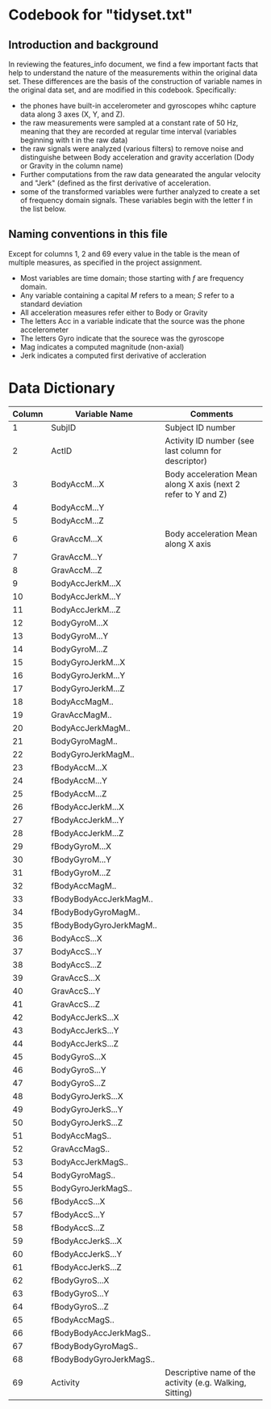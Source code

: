 # Codebook for "tidyset.txt"

## Introduction and background
In reviewing the features_info document, we find a few important facts that help to understand the nature 
of the measurements within the original data set. These differences are the basis of the construction of 
variable names in the original data set, and are modified in this codebook.  Specifically:

* the phones have built-in accelerometer and gyroscopes whihc capture data along 3 axes (X, Y, and Z). 
* the raw measurements were sampled at a constant rate of 50 Hz, meaning that they are recorded at regular
  time interval (variables beginning with t in the raw data)
* the raw signals were analyzed (various filters) to remove noise and distinguishe between Body acceleration
  and gravity accerlation (Dody or Gravity in the column name)
* Further computations from the raw data genearated the angular velocity and "Jerk" (defined as the first 
  derivative of acceleration. 
* some of the transformed variables were further analyzed to create a set of frequency domain signals. These 
  variables begin with the letter f in the list below.
  
## Naming conventions in this file

Except for columns 1, 2 and 69 every value in the table is the mean of multiple measures, as specified in the 
project assignment. 

*  Most variables are time domain; those starting with _f_ are frequency domain.
*  Any variable containing a capital _M_ refers to a mean; _S_ refer to a standard deviation
*  All acceleration measures refer either to Body or Gravity
*  The letters Acc in a variable indicate that the source was the phone accelerometer
*  The letters Gyro indicate that the sourece was the gyroscope
*  Mag indicates a computed magnitude (non-axial)
*  Jerk indicates a computed first derivative of accleration


# Data Dictionary  
Column|Variable Name|Comments|
|------|-----|------------|
|1|SubjID|Subject ID number|
|2|ActID|Activity ID number (see last column for descriptor)|
|3|BodyAccM...X|Body acceleration Mean along X axis (next 2 refer to Y and Z)|
|4|BodyAccM...Y||
|5|BodyAccM...Z||
|6|GravAccM...X|Body acceleration Mean along X axis|
|7|GravAccM...Y||
|8|GravAccM...Z||
|9|BodyAccJerkM...X||
|10|BodyAccJerkM...Y||
|11|BodyAccJerkM...Z||
|12|BodyGyroM...X||
|13|BodyGyroM...Y||
|14|BodyGyroM...Z||
|15|BodyGyroJerkM...X||
|16|BodyGyroJerkM...Y||
|17|BodyGyroJerkM...Z||
|18|BodyAccMagM..||
|19|GravAccMagM..||
|20|BodyAccJerkMagM..||
|21|BodyGyroMagM..||
|22|BodyGyroJerkMagM..||
|23|fBodyAccM...X||
|24|fBodyAccM...Y||
|25|fBodyAccM...Z||
|26|fBodyAccJerkM...X||
|27|fBodyAccJerkM...Y||
|28|fBodyAccJerkM...Z||
|29|fBodyGyroM...X||
|30|fBodyGyroM...Y||
|31|fBodyGyroM...Z||
|32|fBodyAccMagM..||
|33|fBodyBodyAccJerkMagM..||
|34|fBodyBodyGyroMagM..||
|35|fBodyBodyGyroJerkMagM..||
|36|BodyAccS...X||
|37|BodyAccS...Y||
|38|BodyAccS...Z||
|39|GravAccS...X||
|40|GravAccS...Y||
|41|GravAccS...Z||
|42|BodyAccJerkS...X||
|43|BodyAccJerkS...Y||
|44|BodyAccJerkS...Z||
|45|BodyGyroS...X||
|46|BodyGyroS...Y||
|47|BodyGyroS...Z||
|48|BodyGyroJerkS...X||
|49|BodyGyroJerkS...Y||
|50|BodyGyroJerkS...Z||
|51|BodyAccMagS..||
|52|GravAccMagS..||
|53|BodyAccJerkMagS..||
|54|BodyGyroMagS..||
|55|BodyGyroJerkMagS..||
|56|fBodyAccS...X||
|57|fBodyAccS...Y||
|58|fBodyAccS...Z||
|59|fBodyAccJerkS...X||
|60|fBodyAccJerkS...Y||
|61|fBodyAccJerkS...Z||
|62|fBodyGyroS...X||
|63|fBodyGyroS...Y||
|64|fBodyGyroS...Z||
|65|fBodyAccMagS..||
|66|fBodyBodyAccJerkMagS..||
|67|fBodyBodyGyroMagS..||
|68|fBodyBodyGyroJerkMagS..||
|69|Activity|Descriptive name of the activity (e.g. Walking, Sitting)|


